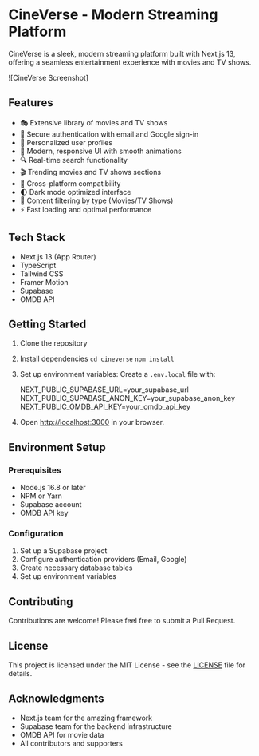 # CineVerse - Modern Streaming Platform

CineVerse is a sleek, modern streaming platform built with Next.js 13, offering a seamless entertainment experience with movies and TV shows.

![CineVerse Screenshot]

## Features

- 🎭 Extensive library of movies and TV shows
- 🔐 Secure authentication with email and Google sign-in
- 👤 Personalized user profiles
- 🎨 Modern, responsive UI with smooth animations
- 🔍 Real-time search functionality
- 🎬 Trending movies and TV shows sections
- 📱 Cross-platform compatibility
- 🌓 Dark mode optimized interface
- 🎯 Content filtering by type (Movies/TV Shows)
- ⚡ Fast loading and optimal performance

## Tech Stack

- Next.js 13 (App Router)
- TypeScript
- Tailwind CSS
- Framer Motion
- Supabase
- OMDB API

## Getting Started

1. Clone the repository
2. Install dependencies
   `cd cineverse`
   `npm install`
3. Set up environment variables:
Create a `.env.local` file with:

    NEXT_PUBLIC_SUPABASE_URL=your_supabase_url
    NEXT_PUBLIC_SUPABASE_ANON_KEY=your_supabase_anon_key
    NEXT_PUBLIC_OMDB_API_KEY=your_omdb_api_key

5. Open [http://localhost:3000](http://localhost:3000) in your browser.

## Environment Setup

### Prerequisites
- Node.js 16.8 or later
- NPM or Yarn
- Supabase account
- OMDB API key

### Configuration
1. Set up a Supabase project
2. Configure authentication providers (Email, Google)
3. Create necessary database tables
4. Set up environment variables

## Contributing

Contributions are welcome! Please feel free to submit a Pull Request.

## License

This project is licensed under the MIT License - see the [LICENSE](LICENSE) file for details.

## Acknowledgments

- Next.js team for the amazing framework
- Supabase team for the backend infrastructure
- OMDB API for movie data
- All contributors and supporters
